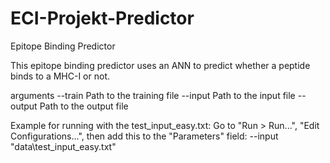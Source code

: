# ECI-Projekt-Predictor
Epitope Binding Predictor

This epitope binding predictor uses an ANN to predict whether a peptide binds to a
MHC-I or not.

arguments
--train <filepath>  Path to the training file
--input <filepath>  Path to the input file
--output <filepath> Path to the output file

Example for running with the test_input_easy.txt:
Go to "Run > Run...", "Edit Configurations...", then add this to the "Parameters" field:
--input "data\test_input_easy.txt"